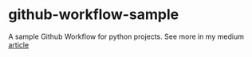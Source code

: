 # github-workflow-sample
A sample Github Workflow for python projects. See more in my medium [article](https://medium.com/@teosiyang/basics-of-github-actions-c73eb9f16211)
